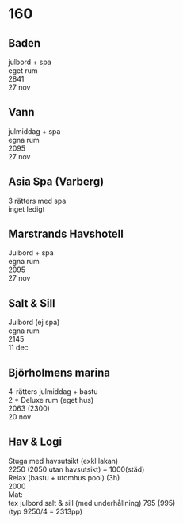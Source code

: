 # 160

## Baden
julbord + spa  
eget rum  
2841  
27 nov  

## Vann
julmiddag + spa  
egna rum  
2095  
27 nov  

## Asia Spa (Varberg)
3 rätters med spa  
inget ledigt  

## Marstrands Havshotell
Julbord + spa  
egna rum  
2095  
27 nov  

## Salt & Sill
Julbord (ej spa)  
egna rum  
2145  
11 dec  

## Björholmens marina
4-rätters julmiddag + bastu  
2 * Deluxe rum (eget hus)  
2063 (2300)  
20 nov  

## Hav & Logi
Stuga med havsutsikt (exkl lakan)  
2250 (2050 utan havsutsikt) + 1000(städ)  
Relax (bastu + utomhus pool) (3h)  
2000  
Mat:  
tex julbord salt & sill (med underhållning) 795 (995)  
(typ 9250/4 = 2313pp)  
